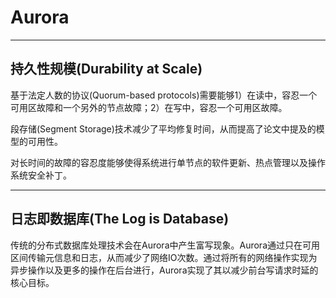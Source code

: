 # Aurora

---

## 持久性规模(Durability at Scale)

基于法定人数的协议(Quorum-based protocols)需要能够1）在读中，容忍一个可用区故障和一个另外的节点故障；2）在写中，容忍一个可用区故障。

段存储(Segment Storage)技术减少了平均修复时间，从而提高了论文中提及的模型的可用性。

对长时间的故障的容忍度能够使得系统进行单节点的软件更新、热点管理以及操作系统安全补丁。

---

## 日志即数据库(The Log is Database)

传统的分布式数据库处理技术会在Aurora中产生富写现象。Aurora通过只在可用区间传输元信息和日志，从而减少了网络IO次数。通过将所有的网络操作实现为异步操作以及更多的操作在后台进行，Aurora实现了其以减少前台写请求时延的核心目标。

